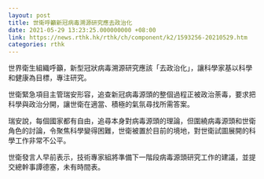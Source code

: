 ```yaml
---
layout: post
title: 世衛呼籲新冠病毒溯源研究應去政治化
date: 2021-05-29 13:23:25.000000000 +08:00
link: https://news.rthk.hk/rthk/ch/component/k2/1593256-20210529.htm
categories: rthk
---
```


世界衛生組織呼籲，新型冠狀病毒溯源研究應該「去政治化」，讓科學家基以科學和健康為目標，專注研究。

世衛緊急項目主管瑞安形容，追查新冠病毒源頭的整個過程正被政治荼毒，要求把科學與政治分開，讓世衛在適當、積極的氣氛尋找所需答案。

瑞安說，每個國家都有自由，追尋本身對病毒源頭的理論，但圍繞病毒源頭和世衛角色的討論，令聚焦科學變得困難，世衛被置於目前的境地，對世衛試圖展開的科學工作非常不公平。

世衛發言人早前表示，技術專家組將準備下一階段病毒源頭研究工作的建議，並提交總幹事譚德塞，未有時間表。
